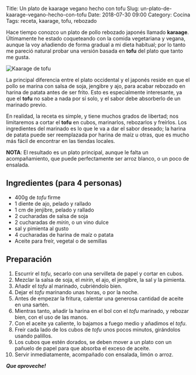 Title: Un plato de kaarage vegano hecho con tofu
Slug: un-plato-de-kaarage-vegano-hecho-con-tofu
Date: 2018-07-30 09:00
Category: Cocina
Tags: receta, kaarage, tofu, rebozado



Hace tiempo conozco un plato de pollo rebozado japonés llamado **karaage**. Últimamente he estado coqueteando con la comida vegetariana y vegana, aunque la voy añadiendo de forma gradual a mi dieta habitual; por lo tanto me pareció natural probar una versión basada en **tofu** del plato que tanto me gusta.

![Kaarage de tofu]({static}/images/tofu-kaarage.jpg)

La principal diferencia entre el plato occidental y el japonés reside en que el pollo se marina con salsa de soja, jengibre y ajo, para acabar rebozado en harina de patata antes de ser frito. Esto es especialmente interesante, ya que el **tofu** no sabe a nada por sí solo, y el sabor debe absorberlo de un marinado previo.

En realidad, la receta es simple, y tiene muchos grados de libertad; nos limitaremos a cortar el **tofu** en cubos, marinarlos, rebozarlos y freírlos. Los ingredientes del marinado es lo que le va a dar el sabor deseado; la harina de patata puede ser reemplazada por harina de maíz u otras, que es mucho más fácil de encontrar en las tiendas locales.

**NOTA**: El resultado es un plato principal, aunque le falta un acompañamiento, que puede perfectamente ser arroz blanco, o un poco de ensalada.

## Ingredientes (para 4 personas)

* 400g de *tofu* firme
* 1 diente de ajo, pelado y rallado
* 1 cm de jenjibre, pelado y rallado
* 2 cucharadas de salsa de soja
* 2 cucharadas de *mirin*, o un vino dulce
* sal y pimienta al gusto
* 4 cucharadas de harina de maíz o patata
* Aceite para freír, vegetal o de semillas

## Preparación

1. Escurrir el *tofu*, secarlo con una servilleta de papel y cortar en cubos.
2. Mezclar la salsa de soja, el *mirin*, el ajo, el jengibre, la sal y la pimienta.
3. Añadir el *tofu* al marinado, cubriéndolo bien.
4. Dejar el *tofu* marinando unas horas, o por la noche.
5. Antes de empezar la fritura, calentar una generosa cantidad de aceite en una sartén.
6. Mientras tanto, añadir la harina en el bol con el *tofu* marinado, y rebozar bien, con el uso de las manos.
7. Con el aceite ya caliente, lo bajamos a fuego medio y añadimos el *tofu*.
8. Freír cada lado de los cubos de *tofu* unos pocos minutos, girándolos usando palillos.
9. Los cubos que estén dorados, se deben mover a un plato con un pañuelo de papel para que absorba el exceso de aceite.
10. Servir inmediatamente, acompañado con ensalada, limón o arroz.

***Que aproveche!***
